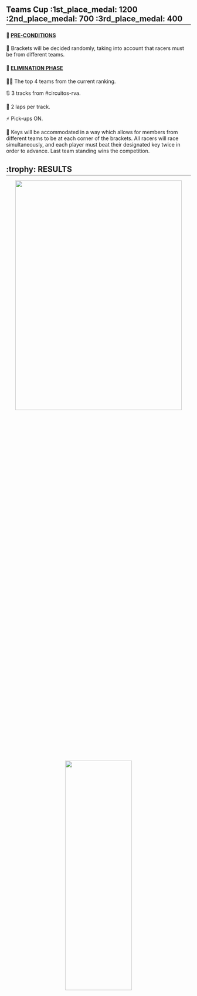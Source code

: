 <h2 style="margin-bottom: -0.7rem;"><b>Teams Cup</b> :1st_place_medal: 1200 :2nd_place_medal: 700 :3rd_place_medal: 400</h2>
<hr class="hr-light"/>

#### :construction: <u><b>PRE-CONDITIONS</b></u>

:slot_machine: Brackets will be decided randomly, taking into account that racers must be from different teams.

#### :construction: <u><b>ELIMINATION PHASE</b></u>

:man_pilot: The top 4 teams from the current ranking.

:arrows_clockwise: 3 tracks from #circuitos-rva.

:checkered_flag: 2 laps per track.

:zap: Pick-ups ON.

:game_die: Keys will be accommodated in a way which allows for members from different teams to be at each corner of the
brackets. All racers will race simultaneously, and each player must beat their designated key twice in order to advance.
Last team standing wins the competition.

<h2 style="margin-bottom: -0.7rem;">:trophy: <b>RESULTS</b></h2>
<hr class="hr-light"/>

<div align="center">
    <img src="{{ site.url }}/assets/img/2020-2021/classes/amateur/teams-tm-brackets.png" style="height: 40%; width: 95%;" alt=""/>
    <br/><br/>
    <img src="{{ site.url }}/assets/img/2020-2021/classes/amateur/teams-tm-final-podium.png" style="height: 40%; width: 60%;" alt=""/>
    <br/><br/>
</div>
